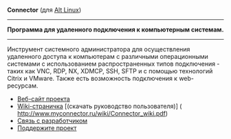 **Connector** (для [Alt Linux](http://www.altlinux.ru/))
_ _ _ _ _ _ _ _ _ _ _ _ _ _ _ _ _ _ _ _ _ _ _ _ _ _ _ _ _ _ _ _ _ _ _ _ 
**Программа для удаленного подключения к компьютерным системам.**
_ _ _ _ _ _ _ _ _ _ _ _ _ _ _ _ _ _ _ _ _ _ _ _ _ _ _ _ _ _ _ _ _ _ _ _ 
Инструмент системного администратора для осуществления удаленного доступа к компьютерам с различными операционными системами с использованием распространенных типов подключения - таких как VNC, RDP, NX, XDMCP, SSH, SFTP и с помощью технологий Citrix и VMware. Также есть возможность подключения к web-ресурсам.

* [Веб-сайт проекта](http://www.myconnector.ru)
* [Wiki-страничка](https://github.com/ekorneechev/Connector/wiki) [(скачать руководство пользователя)] ( http://www.myconnector.ru/wiki/Connector_wiki.pdf)
* [Связь с разработчиком](mailto:ek@myconnector.ru)
* [Поддержите проект](http://www.myconnector.ru/donate.html)
